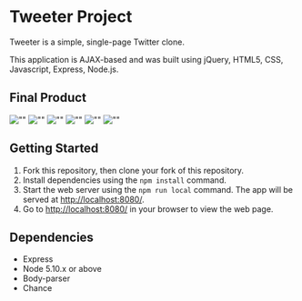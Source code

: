 # Tweeter Project

Tweeter is a simple, single-page Twitter clone.

This application is AJAX-based and was built using jQuery, HTML5, CSS, Javascript, Express, Node.js.

## Final Product
![""]()
![""]()
![""]()
![""]()
![""]()
![""]()

## Getting Started

1. Fork this repository, then clone your fork of this repository.
2. Install dependencies using the `npm install` command.
3. Start the web server using the `npm run local` command. The app will be served at <http://localhost:8080/>.
4. Go to <http://localhost:8080/> in your browser to view the web page.

## Dependencies

- Express
- Node 5.10.x or above
- Body-parser
- Chance

